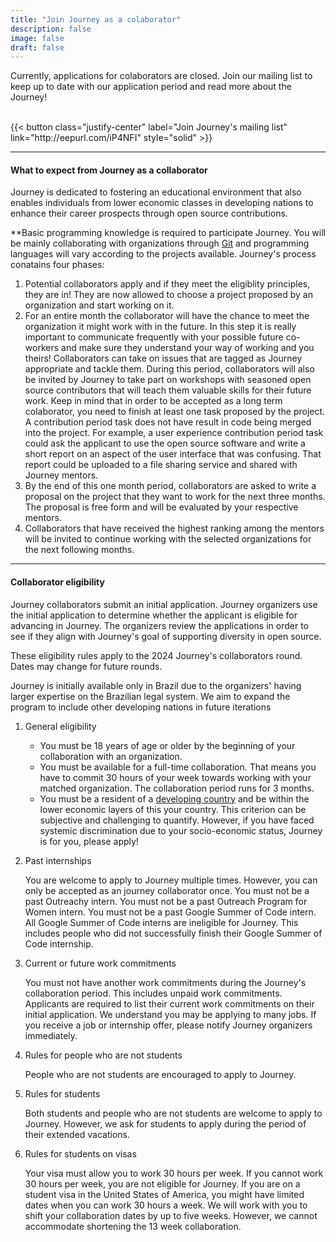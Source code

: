 ```yaml
---
title: "Join Journey as a colaborator"
description: false
image: false
draft: false
---
```


Currently, applications for colaborators are closed. Join our mailing list to keep up to date with our application period and read more about the Journey!

<br>
<div class="flex items-center justify-center">
{{< button class="justify-center" label="Join Journey's mailing list" link="http://eepurl.com/iP4NFI" style="solid" >}}
</div>
<hr>

#### What to expect from Journey as a collaborator

Journey is dedicated to fostering an educational environment that also enables individuals from lower economic classes in developing nations to enhance their career prospects through open source contributions.

**Basic programming knowledge is required to participate Journey. You will be mainly collaborating with organizations through [Git]() and programming languages will vary according to the projects available. Journey's process conatains four phases:

1. Potential collaborators apply and if they meet the eligiblity principles, they are in! They are now allowed to choose a project proposed by an organization and start working on it.
2. For an entire month the collaborator will have the chance to meet the organization it might work with in the future. In this step it is really important to communicate frequently with your possible future co-workers and make sure they understand your way of working and you theirs! Collaborators can take on issues that are tagged as Journey appropriate and tackle them. During this period, collaborators will also be invited by Journey to take part on workshops with seasoned open source contributors that will teach them valuable skills for their future work. Keep in mind that in order to be accepted as a long term colaborator, you need to finish at least one task proposed by the project. A contribution period task does not have result in code being merged into the project. For example, a user experience contribution period task could ask the applicant to use the open source software and write a short report on an aspect of the user interface that was confusing. That report could be uploaded to a file sharing service and shared with Journey mentors.
3. By the end of this one month period, collaborators are asked to write a proposal on the project that they want to work for the next three months. The proposal is free form and will be evaluated by your respective mentors.
4. Collaborators that have received the highest ranking among the mentors will be invited to continue working with the selected organizations for the next following months.

<hr>

#### Collaborator eligibility

Journey collaborators submit an initial application. Journey organizers use the initial application to determine whether the applicant is eligible for advancing in Journey. The organizers review the applications in order to see if they align with Journey's goal of supporting diversity in open source.

These eligibility rules apply to the 2024 Journey's collaborators round. Dates may change for future rounds.

Journey is initially available only in Brazil due to the organizers' having larger expertise on the Brazilian legal system. We aim to expand the program to include other developing nations in future iterations

1. General eligibility

    - You must be 18 years of age or older by the beginning of your collaboration with an organization.
    - You must be available for a full-time collaboration. That means you have to commit 30 hours of your week towards working with your matched organization. The collaboration period runs for 3 months.
    - You must be a resident of a [developing country](https://www.worlddata.info/developing-countries.php) and be within the lower economic layers of this your country. This criterion can be subjective and challenging to quantify. However, if you have faced systemic discrimination due to your socio-economic status, Journey is for you, please apply!

2. Past internships

    You are welcome to apply to Journey multiple times. However, you can only be accepted as an journey collaborator once.
    You must not be a past Outreachy intern.
    You must not be a past Outreach Program for Women intern.
    You must not be a past Google Summer of Code intern. All Google Summer of Code interns are ineligible for Journey. This includes people who did not successfully finish their Google Summer of Code internship.

3. Current or future work commitments

    You must not have another work commitments during the Journey's collaboration period. This includes unpaid work commitments.
    Applicants are required to list their current work commitments on their initial application. We understand you may be applying to many jobs. If you receive a job or internship offer, please notify Journey organizers immediately.

4. Rules for people who are not students

    People who are not students are encouraged to apply to Journey.

5. Rules for students

    Both students and people who are not students are welcome to apply to Journey. However, we ask for students to apply during the period of their extended vacations.

6. Rules for students on visas

    Your visa must allow you to work 30 hours per week. If you cannot work 30 hours per week, you are not eligible for Journey.
    If you are on a student visa in the United States of America, you might have limited dates when you can work 30 hours a week. We will work with you to shift your collaboration dates by up to five weeks. However, we cannot accommodate shortening the 13 week collaboration.
